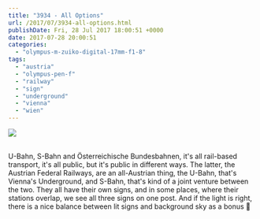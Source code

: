 ```yaml
---
title: "3934 - All Options"
url: /2017/07/3934-all-options.html
publishDate: Fri, 28 Jul 2017 18:00:51 +0000
date: 2017-07-28 20:00:51
categories: 
  - "olympus-m-zuiko-digital-17mm-f1-8"
tags: 
  - "austria"
  - "olympus-pen-f"
  - "railway"
  - "sign"
  - "underground"
  - "vienna"
  - "wien"
---
```

<div class="container">
<div class="center"><a target="_blank" href="https://d25zfm9zpd7gm5.cloudfront.net/1200x1200/2016/20161122_170130_lr.jpg"><img class="webfeedsFeaturedVisual" src="https://d25zfm9zpd7gm5.cloudfront.net/0600x0600/2016/20161122_170130_lr.jpg" /></a></div>
</div>
<br />

U-Bahn, S-Bahn and Österreichische Bundesbahnen, it's all rail-based transport, it's all public, but it's public in different ways. The latter, the Austrian Federal Railways, are an all-Austrian thing, the U-Bahn, that's Vienna's Underground, and S-Bahn, that's kind of a joint venture between the two. They all have their own signs, and in some places, where their stations overlap, we see all three signs on one post. And if the light is right, there is a nice balance between lit signs and background sky as a bonus 🙂
